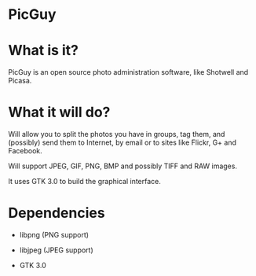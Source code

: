 PicGuy
==============

# What is it?

PicGuy is an open source photo administration software, like Shotwell and Picasa.

# What it will do?

Will allow you to split the photos you have in groups, tag them, and (possibly) send them to Internet, by email or to sites like Flickr, G+ and Facebook.

Will support JPEG, GIF, PNG, BMP and possibly TIFF and RAW images.

It uses GTK 3.0 to build the graphical interface.

# Dependencies

* libpng (PNG support)

* libjpeg (JPEG support)

* GTK 3.0


